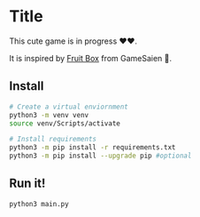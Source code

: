 # Title

This cute game is in progress ❤❤. 

It is inspired by [Fruit Box](https://en.gamesaien.com/game/fruit_box/) from GameSaien 💖.


## Install


```sh
# Create a virtual enviornment
python3 -m venv venv 
source venv/Scripts/activate

# Install requirements
python3 -m pip install -r requirements.txt
python3 -m pip install --upgrade pip #optional 
```

## Run it!
```sh
python3 main.py 
```

